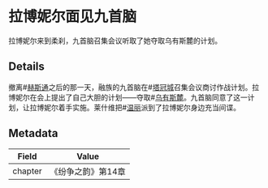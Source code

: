 # 拉博妮尔面见九首脑
拉博妮尔来到柔刹，九首脑召集会议听取了她夺取乌有斯麓的计划。

## Details
撤离#[赫斯通](locations/hearthstone)之后的那一天，融族的九首脑在#[塔冠城](locations/kholinar)召集会议商讨作战计划。拉博妮尔在会上提出了自己大胆的计划——夺取#[乌有斯麓](locations/urithiru)。九首脑同意了这一计划，让拉博妮尔着手实施。莱什维把#[温丽](characters/venli)派到了拉博妮尔身边充当间谍。

## Metadata
| Field | Value |
| ----- | ----- |
| chapter | 《纷争之韵》第14章 |
